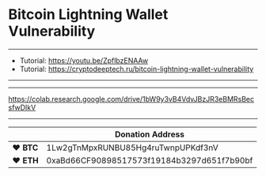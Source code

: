 # Bitcoin Lightning Wallet Vulnerability

---


* Tutorial: https://youtu.be/ZpflbzENAAw
* Tutorial: https://cryptodeeptech.ru/bitcoin-lightning-wallet-vulnerability


---
---

https://colab.research.google.com/drive/1bW9y3vB4VdvJBzJR3eBMRsBecsfwDIkV

---


|  | Donation Address |
| --- | --- |
| ♥ __BTC__ | 1Lw2gTnMpxRUNBU85Hg4ruTwnpUPKdf3nV |
| ♥ __ETH__ | 0xaBd66CF90898517573f19184b3297d651f7b90bf |
